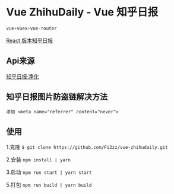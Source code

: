 
# Vue ZhihuDaily - Vue 知乎日报

```javascript
vue+vuex+vue-router
```

<a href="https://github.com/Fi2zz/react-zhihudaily"> React 版本知乎日报</a>



## Api来源
   <a href="https://github.com/Fi2zz/ZhihuDailyPurify"> 知乎日报·净化</a>
## 知乎日报图片防盗链解决方法
    添加 <meta name="referrer" content="never">

## 使用
   1.克隆     `$ git clone https://github.com/Fi2zz/vue-zhihudaily.git`

   2.安装     `npm install | yarn`

   3.启动     `npm run start | yarn start`

   5.打包     `npm run build | yarn build`



